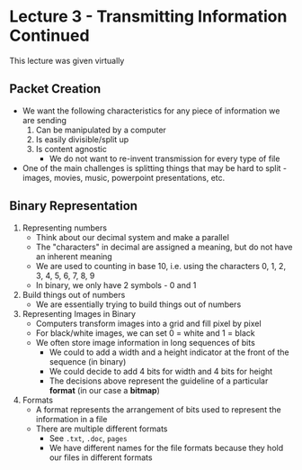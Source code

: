 # Lecture 3 - Transmitting Information Continued

This lecture was given virtually

## Packet Creation
* We want the following characteristics for any piece of information we are sending
    1. Can be manipulated by a computer
    2. Is easily divisible/split up
    3. Is content agnostic
        * We do not want to re-invent transmission for every type of file
* One of the main challenges is splitting things that may be hard to split - images, movies, music, powerpoint presentations, etc.

## Binary Representation
1. Representing numbers
    * Think about our decimal system and make a parallel
    * The "characters" in decimal are assigned a meaning, but do not have an inherent meaning
    * We are used to counting in base 10, i.e. using the characters 0, 1, 2, 3, 4, 5, 6, 7, 8, 9
    * In binary, we only have 2 symbols - 0 and 1
2. Build things out of numbers
    * We are essentially trying to build things out of numbers
3. Representing Images in Binary
    * Computers transform images into a grid and fill pixel by pixel
    * For black/white images, we can set 0 = white and 1 = black
    * We often store image information in long sequences of bits
        * We could to add a width and a height indicator at the front of the sequence (in binary) 
        * We could decide to add 4 bits for width and 4 bits for height
        * The decisions above represent the guideline of a particular **format** (in our case a **bitmap**)
4. Formats
    * A format represents the arrangement of bits used to represent the information in a file
    * There are multiple different formats
        * See `.txt`, `.doc`, `pages`
        * We have different names for the file formats because they hold our files in different formats